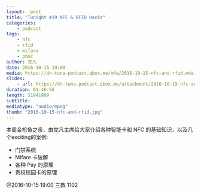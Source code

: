 ```yaml
---
layout:  post
title: "Tunight #19 NFC & RFID Hacks"
categories:
    - podcast
tags:
    - nfc
    - rfid
    - mifare
    - pboc
author: 党凡
date: 2016-10-15 19:00
media: https://dn-tuna-podcast.qbox.me/m4a/2016-10-15-nfc-and-rfid.m4a
slides: 
    - url: https://dn-tuna-podcast.qbox.me/attachment/2016-10-15-nfc-and-rfid.pdf
duration: 01:46:56
length: 51941909
subtitle: 
mediatype: "audio/mpeg"
thumb: "2016-10-15-nfc-and-rfid.jpg"
---
```


本周金枪鱼之夜，由党凡主席给大家介绍各种智能卡和 NFC 的基础知识，以及几个exciting的案例:   

- 门禁系统  
- Mifare 卡破解  
- 各种 Pay 的原理  
- 贵校校园卡的原理  

@2016-10-15 19:00 三教 1102
